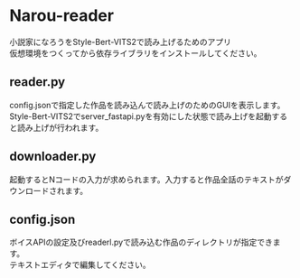 # Narou-reader
小説家になろうをStyle-Bert-VITS2で読み上げるためのアプリ  
仮想環境をつくってから依存ライブラリをインストールしてください。  

## reader.py  
config.jsonで指定した作品を読み込んで読み上げのためのGUIを表示します。  
Style-Bert-VITS2でserver_fastapi.pyを有効にした状態で読み上げを起動すると読み上げが行われます。  

## downloader.py  
起動するとNコードの入力が求められます。入力すると作品全話のテキストがダウンロードされます。

## config.json  
ボイスAPIの設定及びreaderl.pyで読み込む作品のディレクトリが指定できます。  
テキストエディタで編集してください。
